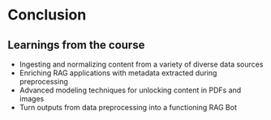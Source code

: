 # Conclusion

## Learnings from the course

- Ingesting and normalizing content from a variety of diverse data sources
- Enriching RAG applications with metadata extracted during preprocessing
- Advanced modeling techniques for unlocking content in PDFs and images
- Turn outputs from data preprocessing into a functioning RAG Bot
